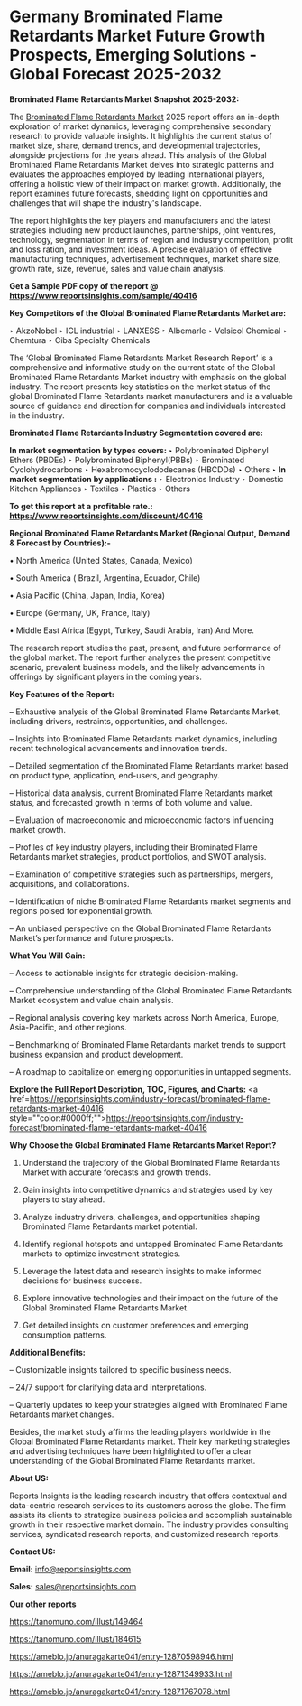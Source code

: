 # Germany Brominated Flame Retardants Market Future Growth Prospects, Emerging Solutions - Global Forecast 2025-2032

<strong>Brominated Flame Retardants Market Snapshot 2025-2032:</strong>

The <a href=https://www.reportsinsights.com/sample/40416>Brominated Flame Retardants Market</a> 2025 report offers an in-depth exploration of market dynamics, leveraging comprehensive secondary research to provide valuable insights. It highlights the current status of market size, share, demand trends, and developmental trajectories, alongside projections for the years ahead. This analysis of the Global Brominated Flame Retardants Market delves into strategic patterns and evaluates the approaches employed by leading international players, offering a holistic view of their impact on market growth. Additionally, the report examines future forecasts, shedding light on opportunities and challenges that will shape the industry's landscape.

The report highlights the key players and manufacturers and the latest strategies including new product launches, partnerships, joint ventures, technology, segmentation in terms of region and industry competition, profit and loss ration, and investment ideas. A precise evaluation of effective manufacturing techniques, advertisement techniques, market share size, growth rate, size, revenue, sales and value chain analysis.

<strong>Get a Sample PDF copy of the report @ <a href=https://www.reportsinsights.com/sample/40416 style=color:#0000ff;>https://www.reportsinsights.com/sample/40416</a></strong>

<strong>Key Competitors of the Global Brominated Flame Retardants Market are:</strong>

‣ AkzoNobel
‣ ICL industrial
‣ LANXESS
‣ Albemarle
‣ Velsicol Chemical
‣ Chemtura
‣ Ciba Specialty Chemicals

The ‘Global Brominated Flame Retardants Market Research Report’ is a comprehensive and informative study on the current state of the Global Brominated Flame Retardants Market industry with emphasis on the global industry. The report presents key statistics on the market status of the global Brominated Flame Retardants market manufacturers and is a valuable source of guidance and direction for companies and individuals interested in the industry.

<strong>Brominated Flame Retardants Industry Segmentation covered are:</strong>

<strong>In market segmentation by types covers: </strong> 
‣ Polybrominated Diphenyl Ethers (PBDEs)
‣ Polybrominated Biphenyl(PBBs)
‣ Brominated Cyclohydrocarbons
‣ Hexabromocyclododecanes (HBCDDs)
‣ Others
‣ 
<strong>In market segmentation by applications :</strong> 
‣ Electronics Industry
‣ Domestic Kitchen Appliances
‣ Textiles
‣ Plastics
‣ Others

<strong>To get this report at a profitable rate.: <a href=https://www.reportsinsights.com/discount/40416 style=color:#0000ff;>https://www.reportsinsights.com/discount/40416</a></strong>

<strong>Regional Brominated Flame Retardants Market (Regional Output, Demand &amp; Forecast by Countries):-</strong>

• North America (United States, Canada, Mexico)

• South America ( Brazil, Argentina, Ecuador, Chile)

• Asia Pacific (China, Japan, India, Korea)

• Europe (Germany, UK, France, Italy)

• Middle East Africa (Egypt, Turkey, Saudi Arabia, Iran) And More.

The research report studies the past, present, and future performance of the global market. The report further analyzes the present competitive scenario, prevalent business models, and the likely advancements in offerings by significant players in the coming years.

<strong>Key Features of the Report:</strong>

– Exhaustive analysis of the Global Brominated Flame Retardants Market, including drivers, restraints, opportunities, and challenges.

– Insights into Brominated Flame Retardants market dynamics, including recent technological advancements and innovation trends.

– Detailed segmentation of the Brominated Flame Retardants market based on product type, application, end-users, and geography.

– Historical data analysis, current Brominated Flame Retardants market status, and forecasted growth in terms of both volume and value.

– Evaluation of macroeconomic and microeconomic factors influencing market growth.

– Profiles of key industry players, including their Brominated Flame Retardants market strategies, product portfolios, and SWOT analysis.

– Examination of competitive strategies such as partnerships, mergers, acquisitions, and collaborations.

– Identification of niche Brominated Flame Retardants market segments and regions poised for exponential growth.

– An unbiased perspective on the Global Brominated Flame Retardants Market’s performance and future prospects.

<strong>What You Will Gain:</strong>

– Access to actionable insights for strategic decision-making.

– Comprehensive understanding of the Global Brominated Flame Retardants Market ecosystem and value chain analysis.

– Regional analysis covering key markets across North America, Europe, Asia-Pacific, and other regions.

– Benchmarking of Brominated Flame Retardants market trends to support business expansion and product development.

– A roadmap to capitalize on emerging opportunities in untapped segments.

<strong>Explore the Full Report Description, TOC, Figures, and Charts:</strong>
<a href=https://reportsinsights.com/industry-forecast/brominated-flame-retardants-market-40416 style=""color:#0000ff;"">https://reportsinsights.com/industry-forecast/brominated-flame-retardants-market-40416</a>

<strong>Why Choose the Global Brominated Flame Retardants Market Report?</strong>

1. Understand the trajectory of the Global Brominated Flame Retardants Market with accurate forecasts and growth trends.

2. Gain insights into competitive dynamics and strategies used by key players to stay ahead.

3. Analyze industry drivers, challenges, and opportunities shaping Brominated Flame Retardants market potential.

4. Identify regional hotspots and untapped Brominated Flame Retardants markets to optimize investment strategies.

5. Leverage the latest data and research insights to make informed decisions for business success.

6. Explore innovative technologies and their impact on the future of the Global Brominated Flame Retardants Market.

7. Get detailed insights on customer preferences and emerging consumption patterns.

<strong>Additional Benefits:</strong>

– Customizable insights tailored to specific business needs.

– 24/7 support for clarifying data and interpretations.

– Quarterly updates to keep your strategies aligned with Brominated Flame Retardants market changes.

Besides, the market study affirms the leading players worldwide in the Global Brominated Flame Retardants market. Their key marketing strategies and advertising techniques have been highlighted to offer a clear understanding of the Global Brominated Flame Retardants market.

<strong><strong>About US</strong>:</strong>

Reports Insights is the leading research industry that offers contextual and data-centric research services to its customers across the globe. The firm assists its clients to strategize business policies and accomplish sustainable growth in their respective market domain. The industry provides consulting services, syndicated research reports, and customized research reports.

<strong>Contact US:</strong>

<p class=><b>Email:</b> <a href=mailto:info@reportsinsights.com>info@reportsinsights.com</a></p>
<p class=><b>Sales:</b> <a href=mailto:sales@reportsinsights.com>sales@reportsinsights.com</a></p>

<strong>Our other reports</strong>

<a href=https://tanomuno.com/illust/149464>https://tanomuno.com/illust/149464</a>

<a href=https://tanomuno.com/illust/184615>https://tanomuno.com/illust/184615</a>

<a href=https://ameblo.jp/anuragakarte041/entry-12870598946.html>https://ameblo.jp/anuragakarte041/entry-12870598946.html</a>

<a href=https://ameblo.jp/anuragakarte041/entry-12871349933.html>https://ameblo.jp/anuragakarte041/entry-12871349933.html</a>

<a href=https://ameblo.jp/anuragakarte041/entry-12871767078.html>https://ameblo.jp/anuragakarte041/entry-12871767078.html</a>
